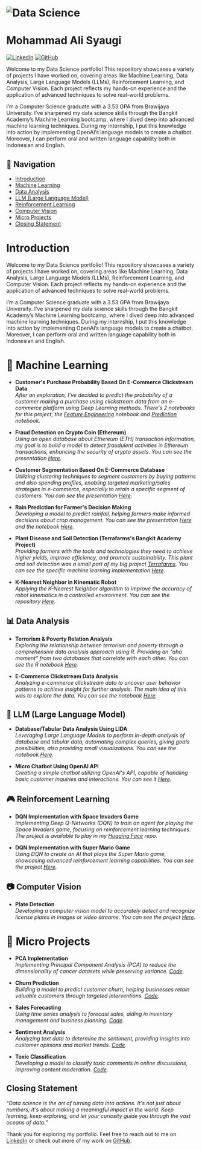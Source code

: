 # ![Data Science](https://mrwallpaper.com/images/hd/minimalist-desktop-gray-us-map-4yj27p7n48cug61s.jpg) <!-- Replace with the actual path to your image -->

# Mohammad Ali Syaugi
[![LinkedIn](https://img.shields.io/badge/LinkedIn-0077B5?style=for-the-badge&logo=linkedin&logoColor=white)](https://https://www.linkedin.com/in/syaugialkaf/) 
[![GitHub](https://img.shields.io/badge/GitHub-100000?style=for-the-badge&logo=github&logoColor=white)](https://github.com/SyaugiAlkaf)

Welcome to my Data Science portfolio! This repository showcases a variety of projects I have worked on, covering areas like Machine Learning, Data Analysis, Large Language Models (LLMs), Reinforcement Learning, and Computer Vision. Each project reflects my hands-on experience and the application of advanced techniques to solve real-world problems.

I’m a Computer Science graduate with a 3.53 GPA from Brawijaya University. I’ve sharpened my data science skills through the Bangkit Academy’s Machine Learning bootcamp, where I dived deep into advanced machine learning techniques. During my internship, I put this knowledge into action by implementing OpenAI’s language models to create a chatbot. Moreover, I can perform oral and written language capability both in Indonesian and English.

## 🧭 Navigation

- [Introduction](#Introduction)
- [Machine Learning](#Machine-Learning)
- [Data Analysis](#-data-analysis)
- [LLM (Large Language Model)](#-llm-large-language-model)
- [Reinforcement Learning](#-reinforcement-learning)
- [Computer Vision](#-computer-vision)
- [Micro Projects](#-micro-projects)
- [Closing Statement](#closing-statement)

# Introduction
Welcome to my Data Science portfolio! This repository showcases a variety of projects I have worked on, covering areas like Machine Learning, Data Analysis, Large Language Models (LLMs), Reinforcement Learning, and Computer Vision. Each project reflects my hands-on experience and the application of advanced techniques to solve real-world problems.

I’m a Computer Science graduate with a 3.53 GPA from Brawijaya University. I’ve sharpened my data science skills through the Bangkit Academy’s Machine Learning bootcamp, where I dived deep into advanced machine learning techniques. During my internship, I put this knowledge into action by implementing OpenAI’s language models to create a chatbot. Moreover, I can perform oral and written language capability both in Indonesian and English.

# 🧠 Machine Learning

- **Customer's Purchase Probability Based On E-Commerce Clickstream Data**  
  *After an exploration, I've decided to predict the probability of a customer making a purchase using clickstream data from an e-commerce platform using Deep Learning methods. There's 2 notebooks for this project, the [Feature Engineering](https://github.com/SyaugiAlkaf/data-science-portfolio-syaugi/blob/main/2-e-commerce-c-t-feature-engineering.ipynb) notebook and [Prediction](https://github.com/SyaugiAlkaf/data-science-portfolio-syaugi/blob/main/3-data-analysis-purchase-probability.ipynb) notebook.*

- **Fraud Detection on Crypto Coin (Ethereum)**  
  *Using an open database about Ethereum (ETH) transaction information, my goal is to build a model to detect fraudulent activities in Ethereum transactions, enhancing the security of crypto assets. You can see the presentation [Here](https://www.canva.com/design/DAGM_b1oWIE/K5pZiW0LdGxT0zixp3BNhw/edit).*

- **Customer Segmentation Based On E-Commerce Database**  
  *Utilizing clustering techniques to segment customers by buying patterns and also spending profiles, enabling targeted marketing/sales strategies in e-commerce, especially to retain a specific segment of customers. You can see the presentation [Here](https://www.canva.com/design/DAGM_W_NStk/uhiPI0UiJDpaGBdjF1chwQ/edit).*

- **Rain Prediction for Farmer's Decision Making**  
  *Developing a model to predict rainfall, helping farmers make informed decisions about crop management. You can see the presentation [Here](https://www.canva.com/design/DAGM_N-1KWs/nH4DgxUGZ8JNOJsMfHvbxQ/edit) and the notebook [Here](https://github.com/SyaugiAlkaf/data-science-portfolio-syaugi/blob/main/rain_pred.ipynb).*
  
- **Plant Disease and Soil Detection (Terrafarms's Bangkit Academy Project)**  
  *Providing farmers with the tools and technologies they need to achieve higher yields, improve efficiency, and promote sustainability. This plant and soil detection was a small part of my big project [Terrafarms](https://github.com/Terrafarms). You can see the specific machine learning implementation [Here](https://github.com/Terrafarms/bangkit-machine-learning).* 

- **K-Nearest Neighbor in Kinematic Robot**  
  *Applying the K-Nearest Neighbor algorithm to improve the accuracy of robot kinematics in a controlled environment. You can see the repository [Here](https://github.com/SyaugiAlkaf/arm-robot-kinematic-syaugi).*  

## 📊 Data Analysis

- **Terrorism & Poverty Relation Analysis**  
  *Exploring the relationship between terrorism and poverty through a comprehensive data analysis approach using R. Providing an "aha moment" from two databases that correlate with each other. You can see the R notebook [Here](https://github.com/SyaugiAlkaf/data-science-portfolio-syaugi/blob/main/terrorism_poverty.Rmd).*

- **E-Commerce Clickstream Data Analysis**  
  *Analyzing e-commerce clickstream data to uncover user behavior patterns to achieve insight for further analysis. The main idea of this was to explore the data. You can see the notebook [Here](https://github.com/SyaugiAlkaf/data-science-portfolio-syaugi/blob/main/1-e-commerce-c-t-data-exploration.ipynb).* 

## 🤖 LLM (Large Language Model)

- **Database/Tabular Data Analysis Using LIDA**  
  *Leveraging Large Language Models to perform in-depth analysis of database and tabular data, automating complex queries, giving goals possibilities, also providing small visualizations. You can see the notebook [Here](https://github.com/SyaugiAlkaf/data-science-portfolio-syaugi/blob/main/lida_tutorial.ipynb).*  

- **Micro Chatbot Using OpenAI API**  
  *Creating a simple chatbot utilizing OpenAI's API, capable of handling basic customer inquiries and interactions. You can see it [Here](https://github.com/SyaugiAlkaf/syaugi-portfolio/tree/main/chatbot).* 

## 🎮 Reinforcement Learning

- **DQN Implementation with Space Invaders Game**  
  *Implementing Deep Q-Networks (DQN) to train an agent for playing the Space Invaders game, focusing on reinforcement learning techniques. The project is available to play in my [Hugging Face](https://huggingface.co/saugi/dqn-SpaceInvadersNoFrameskip-v4) repo.*

- **DQN Implementation with Super Mario Game**  
  *Using DQN to create an AI that plays the Super Mario game, showcasing advanced reinforcement learning capabilities. You can see the project [Here](https://github.com/SyaugiAlkaf/supermario-syaugi).*

## 📷 Computer Vision

- **Plate Detection**  
  *Developing a computer vision model to accurately detect and recognize license plates in images or video streams. You can see the project [Here](https://github.com/SyaugiAlkaf/platedetection-syaugi).*

# 📁 Micro Projects

- **PCA Implementation**  
  *Implementing Principal Component Analysis (PCA) to reduce the dimensionality of cancer datasets while preserving variance. [Code](https://github.com/SyaugiAlkaf/pca-implementation-syaugi/blob/main/breast-cancer.ipynb).*

- **Churn Prediction**  
  *Building a model to predict customer churn, helping businesses retain valuable customers through targeted interventions. [Code](https://github.com/SyaugiAlkaf/syaugi-portfolio/tree/main/churn).*

- **Sales Forecasting**  
  *Using time series analysis to forecast sales, aiding in inventory management and business planning. [Code](https://github.com/SyaugiAlkaf/syaugi-portfolio/tree/main/salesforecast).*

- **Sentiment Analysis**  
  *Analyzing text data to determine the sentiment, providing insights into customer opinions and market trends. [Code](https://github.com/SyaugiAlkaf/syaugi-portfolio/tree/main/sentimentanalysis).*

- **Toxic Classification**  
  *Developing a model to classify toxic comments in online discussions, improving content moderation. [Code](https://github.com/SyaugiAlkaf/syaugi-portfolio/tree/main/toxicclassification).*

## Closing Statement

*"Data science is the art of turning data into actions. It's not just about numbers; it's about making a meaningful impact in the world. Keep learning, keep exploring, and let your curiosity guide you through the vast oceans of data."*

Thank you for exploring my portfolio. Feel free to reach out to me on [LinkedIn](https://https://www.linkedin.com/in/syaugialkaf/) or check out more of my work on [GitHub](https://github.com/SyaugiAlkaf).
